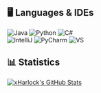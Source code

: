 ## 🖥️ Languages & IDEs
![Java](https://img.shields.io/badge/Language-Java-yellow?style=flat&logo=java)
![Python](https://img.shields.io/badge/Language-Python-blue?style=flat&logo=python)
![C#](https://img.shields.io/badge/Language-C%23-green?style=flat&logo=csharp)
<br>
![IntelliJ](https://img.shields.io/badge/IDE-Eclipse-darkblue?style=flat&logo=intellij)
![PyCharm](https://img.shields.io/badge/IDE-PyCharm-yellowgreen?style=flat&logo=pycharm)
![VS](https://img.shields.io/badge/IDE-Visual%20Studio-purple?style=flat&logo=Visual%20Studio)

## 📊 Statistics
[![xHarlock's GitHub Stats](https://github-readme-stats.vercel.app/api?username=xHarlock&show_icons=true&theme=tokyonight)](https://github.com/anuraghazra/github-readme-stats)
